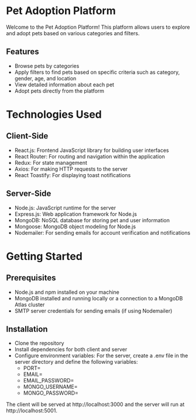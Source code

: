 # Pet Adoption Platform
Welcome to the Pet Adoption Platform! This platform allows users to explore and adopt pets based on various categories and filters.

## Features
- Browse pets by categories
- Apply filters to find pets based on specific criteria such as category, gender, age, and location
- View detailed information about each pet
- Adopt pets directly from the platform
# Technologies Used
## Client-Side
- React.js: Frontend JavaScript library for building user interfaces
- React Router: For routing and navigation within the application
- Redux: For state management
- Axios: For making HTTP requests to the server
- React Toastify: For displaying toast notifications
## Server-Side
- Node.js: JavaScript runtime for the server
- Express.js: Web application framework for Node.js
- MongoDB: NoSQL database for storing pet and user information
- Mongoose: MongoDB object modeling for Node.js
- Nodemailer: For sending emails for account verification and notifications
# Getting Started
## Prerequisites
- Node.js and npm installed on your machine
- MongoDB installed and running locally or a connection to a MongoDB Atlas cluster
- SMTP server credentials for sending emails (if using Nodemailer)
## Installation
- Clone the repository
- Install dependencies for both client and server
- Configure environment variables:
  For the server, create a .env file in the server directory and define the following variables:
  - PORT=<port-number>
  - EMAIL=<email>
  - EMAIL_PASSWORD=<email-password>
  - MONGO_USERNAME=<mongo-username>
  - MONGO_PASSWORD=<mongo-password>

The client will be served at http://localhost:3000 and the server will run at http://localhost:5001.
